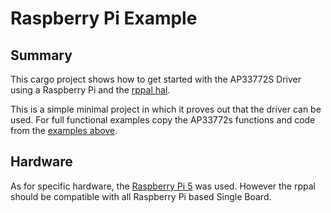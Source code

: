 # Raspberry Pi Example

## Summary

This cargo project shows how to get started with the AP33772S Driver using a Raspberry Pi and the [rppal hal](https://docs.rs/rppal/latest/rppal/).

This is a simple minimal project in which it proves out that the driver can be used. For full functional examples copy the AP33772s functions and code from the [examples above](../README.md).

## Hardware

As for specific hardware, the [Raspberry Pi 5](https://thepihut.com/products/raspberry-pi-5?gad_source=1&gad_campaignid=18204675107&gbraid=0AAAAADfQ4GEeTN5UPi5_6MDZ8QGLW-WfR&gclid=CjwKCAjwtfvEBhAmEiwA-DsKjufkIT6BwtRWbUpsMRx9VObQjrcosdazXlLUKDRf4MWp5vcIi9eelhoCTOoQAvD_BwE) was used. However the rppal should be compatible with all Raspberry Pi based Single Board.
